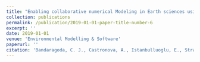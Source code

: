 ```yaml
---
title: "Enabling collaborative numerical Modeling in Earth sciences using Knowledge Infrastructure"
collection: publications
permalink: /publication/2019-01-01-paper-title-number-6
excerpt: ''
date: 2019-01-01
venue: 'Environmental Modelling & Software'
paperurl: ''
citation: 'Bandaragoda, C. J., Castronova, A., Istanbulluoglu, E., Strauch, R., Nudurupati, S. S., Phuong, J., Adams, J. M., Gasparini, N. M., Barnhart, K., Hutton, E. W. H., Hobley, D. E. J., Lyons, N. J., Tucker, G. E., Tarboton, D. G., Idaszak, R., & Wang, S. (2019). Enabling collaborative numerical Modeling in Earth sciences using Knowledge Infrastructure. Environmental Modelling & Software.'
---
```


